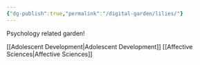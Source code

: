 ```yaml
---
{"dg-publish":true,"permalink":"/digital-garden/lilies/"}
---
```


Psychology related garden!

[[Adolescent Development\|Adolescent Development]]
[[Affective Sciences\|Affective Sciences]]
